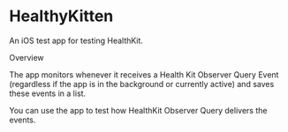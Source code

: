 # HealthyKitten
An iOS test app for testing HealthKit.

Overview

The app monitors whenever it receives a Health Kit Observer Query Event (regardless if the app is in the background or currently active) and saves these events in a list. 

You can use the app to test how HealthKit Observer Query delivers the events.




